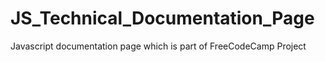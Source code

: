 # JS_Technical_Documentation_Page
 Javascript documentation page which is part of FreeCodeCamp Project
